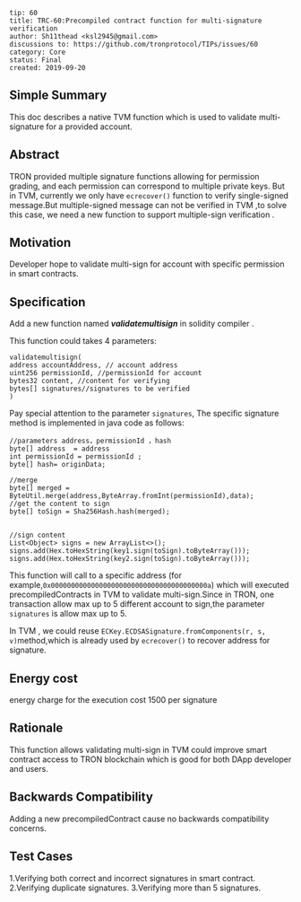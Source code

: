 ```
tip: 60
title: TRC-60:Precompiled contract function for multi-signature verification
author: Sh11thead <ksl2945@gmail.com>
discussions to: https://github.com/tronprotocol/TIPs/issues/60
category: Core
status: Final
created: 2019-09-20
```

## Simple Summary
This doc describes a native TVM function which is used to validate multi-signature for a provided account.

## Abstract
TRON provided multiple signature functions allowing for permission grading, and each permission can correspond to multiple private keys. But in TVM, currently we only have `ecrecover()` function to verify single-signed message.But multiple-signed message can not be verified in TVM ,to solve this case,  we need a new function to support multiple-sign verification . 

## Motivation
Developer hope to validate multi-sign for account with specific permission in smart contracts.


## Specification

Add a new function named ***validatemultisign*** in solidity compiler .

This function could takes 4 parameters:

```
validatemultisign(
address accountAddress, // account address  
uint256 permissionId, //permissionId for account
bytes32 content, //content for verifying
bytes[] signatures//signatures to be verified
)
```

Pay special attention to the parameter `signatures`,
The specific signature method is implemented in java code as follows:
```
//parameters address，permissionId ，hash
byte[] address  = address
int permissionId = permissionId ;
byte[] hash= originData;

//merge
byte[] merged =  ByteUtil.merge(address,ByteArray.fromInt(permissionId),data);
//get the content to sign
byte[] toSign = Sha256Hash.hash(merged);


//sign content
List<Object> signs = new ArrayList<>();
signs.add(Hex.toHexString(key1.sign(toSign).toByteArray()));
signs.add(Hex.toHexString(key2.sign(toSign).toByteArray()));
```
This function will call to a specific address (for example,`0x000000000000000000000000000000000000000a`) which will executed precompiledContracts in TVM to validate multi-sign.Since in TRON, one transaction allow max up to 5 different account to sign,the parameter `signatures` is allow max up to 5.

In TVM , we could reuse `ECKey.ECDSASignature.fromComponents(r, s, v)`method,which is already used by `ecrecover()` to recover address for signature.
## Energy cost
energy charge for the execution cost 1500 per signature

## Rationale
This function allows validating multi-sign in TVM could improve smart contract access to TRON blockchain which is good for both DApp developer and users.

## Backwards Compatibility

Adding a new precompiledContract cause no backwards compatibility concerns.

## Test Cases

1.Verifying both correct and incorrect signatures in smart contract.
2.Verifying duplicate signatures.
3.Verifying more than 5 signatures.
